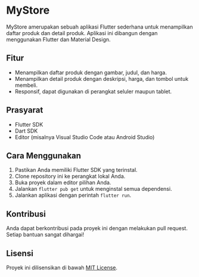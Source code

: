 # MyStore

MyStore amerupakan sebuah aplikasi Flutter sederhana untuk menampilkan daftar produk dan detail produk. Aplikasi ini dibangun dengan menggunakan Flutter dan Material Design.

## Fitur

- Menampilkan daftar produk dengan gambar, judul, dan harga.
- Menampilkan detail produk dengan deskripsi, harga, dan tombol untuk membeli.
- Responsif, dapat digunakan di perangkat seluler maupun tablet.

## Prasyarat

- Flutter SDK
- Dart SDK
- Editor (misalnya Visual Studio Code atau Android Studio)

## Cara Menggunakan

1. Pastikan Anda memiliki Flutter SDK yang terinstal.
2. Clone repository ini ke perangkat lokal Anda.
3. Buka proyek dalam editor pilihan Anda.
4. Jalankan `flutter pub get` untuk menginstal semua dependensi.
5. Jalankan aplikasi dengan perintah `flutter run`.
 

## Kontribusi

Anda dapat berkontribusi pada proyek ini dengan melakukan pull request. Setiap bantuan sangat dihargai!

## Lisensi

Proyek ini dilisensikan di bawah [MIT License](LICENSE).
